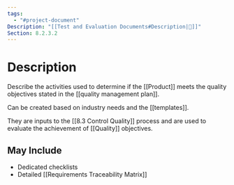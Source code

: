 ```yaml
---
tags:
  - "#project-document"
Description: "[[Test and Evaluation Documents#Description|📝]]"
Section: 8.2.3.2
---
```

# Description
Describe the activities used to determine if the [[Product]] meets the quality objectives stated in the [[quality management plan]].

Can be created based on industry needs and the [[templates]].

They are inputs to the [[8.3 Control Quality]] process and are used to evaluate the achievement of [[Quality]] objectives.
## May Include
- Dedicated checklists
- Detailed [[Requirements Traceability Matrix]]